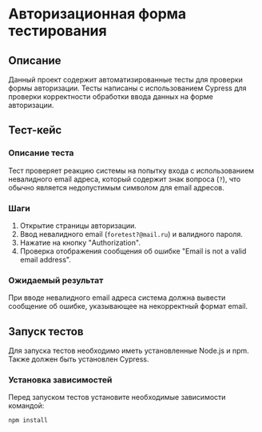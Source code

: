 # Авторизационная форма тестирования

## Описание

Данный проект содержит автоматизированные тесты для проверки формы авторизации. Тесты написаны с использованием Cypress для проверки корректности обработки ввода данных на форме авторизации.

## Тест-кейс

### Описание теста

Тест проверяет реакцию системы на попытку входа с использованием невалидного email адреса, который содержит знак вопроса (`?`), что обычно является недопустимым символом для email адресов.

### Шаги

1. Открытие страницы авторизации.
2. Ввод невалидного email (`foretest?@mail.ru`) и валидного пароля.
3. Нажатие на кнопку "Authorization".
4. Проверка отображения сообщения об ошибке "Email is not a valid email address".

### Ожидаемый результат

При вводе невалидного email адреса система должна вывести сообщение об ошибке, указывающее на некорректный формат email.

## Запуск тестов

Для запуска тестов необходимо иметь установленные Node.js и npm. Также должен быть установлен Cypress.

### Установка зависимостей

Перед запуском тестов установите необходимые зависимости командой:

```bash
npm install
